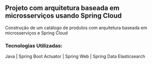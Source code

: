 <h2>Projeto com arquitetura baseada em microsserviços usando Spring Cloud</h2>

Construção de um catálogo de produtos com arquitetura baseada em microsserviços e Spring Cloud


<h3>Tecnologias Utilizadas:</h3>

Java | Spring Boot Actuator | Spring Web | Spring Data Elasticsearch